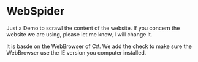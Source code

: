# WebSpider
Just a Demo to scrawl the content of the website. If you concern the website we are using, please let me know, I will change it.

It is basde on the WebBrowser of C#. We add the check to make sure the WebBrowser use the IE version you computer installed.
